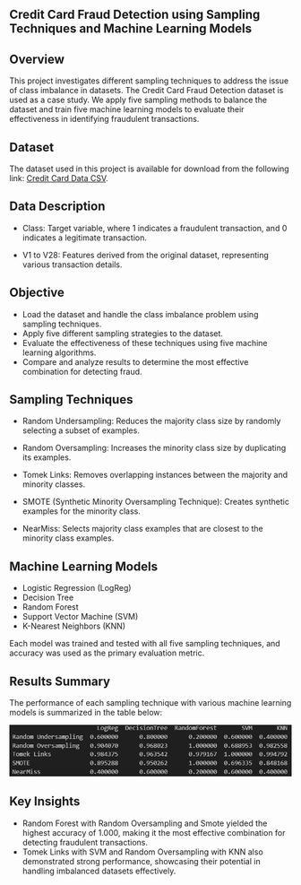 ## **Credit Card Fraud Detection using Sampling Techniques and Machine Learning Models** 

## Overview

This project investigates different sampling techniques to address the issue of class imbalance in datasets. The Credit Card Fraud Detection dataset is used as a case study. We apply five sampling methods to balance the dataset and train five machine learning models to evaluate their effectiveness in identifying fraudulent transactions.

## Dataset

The dataset used in this project is available for download from the following link: [Credit Card Data CSV](https://github.com/AnjulaMehto/Sampling_Assignment/blob/f0c491556cded07517283c75e603bccb70112c26/Creditcard_data.csv).

## Data Description

- Class: Target variable, where 1 indicates a fraudulent transaction, and 0 indicates a legitimate transaction.

- V1 to V28: Features derived from the original dataset, representing various transaction details.

## Objective

- Load the dataset and handle the class imbalance problem using sampling techniques.
- Apply five different sampling strategies to the dataset.
- Evaluate the effectiveness of these techniques using five machine learning algorithms.
- Compare and analyze results to determine the most effective combination for detecting fraud.

## Sampling Techniques

- Random Undersampling: Reduces the majority class size by randomly selecting a subset of examples.

- Random Oversampling: Increases the minority class size by duplicating its examples.

- Tomek Links: Removes overlapping instances between the majority and minority classes.

- SMOTE (Synthetic Minority Oversampling Technique): Creates synthetic examples for the minority class.

- NearMiss: Selects majority class examples that are closest to the minority class examples.

## Machine Learning Models

- Logistic Regression (LogReg)
- Decision Tree
- Random Forest
- Support Vector Machine (SVM)
- K-Nearest Neighbors (KNN)

Each model was trained and tested with all five sampling techniques, and accuracy was used as the primary evaluation metric.

## Results Summary
The performance of each sampling technique with various machine learning models is summarized in the table below:

![My Image](image.png)

## Key Insights

- Random Forest with Random Oversampling and Smote yielded the highest accuracy of 1.000, making it the most effective combination for detecting fraudulent transactions.
- Tomek Links with SVM and Random Oversampling with KNN also demonstrated strong performance, showcasing their potential in handling imbalanced datasets effectively.
